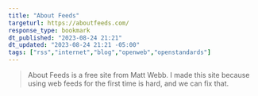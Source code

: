 ```yaml
---
title: "About Feeds"
targeturl: https://aboutfeeds.com/
response_type: bookmark
dt_published: "2023-08-24 21:21"
dt_updated: "2023-08-24 21:21 -05:00"
tags: ["rss","internet","blog","openweb","openstandards"]
---
```


> About Feeds is a free site from Matt Webb. I made this site because using web feeds for the first time is hard, and we can fix that.